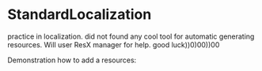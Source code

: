 # StandardLocalization
practice in localization. did not found any cool tool for automatic generating resources. Will user ResX manager for help. good luck))0)00))00

Demonstration how to add a resources: 
